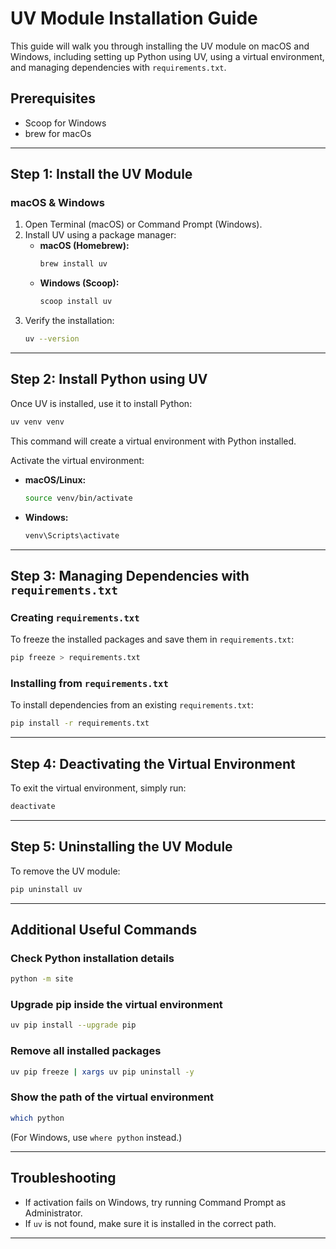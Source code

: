 # UV Module Installation Guide

This guide will walk you through installing the UV module on macOS and Windows, including setting up Python using UV, using a virtual environment, and managing dependencies with `requirements.txt`.

## Prerequisites
- Scoop for Windows
- brew for macOs

---

## Step 1: Install the UV Module

### macOS & Windows
1. Open Terminal (macOS) or Command Prompt (Windows).
2. Install UV using a package manager:
   - **macOS (Homebrew):**
     ```sh
     brew install uv
     ```
   - **Windows (Scoop):**
     ```sh
     scoop install uv
     ```
3. Verify the installation:
   ```sh
   uv --version
   ```

---

## Step 2: Install Python using UV

Once UV is installed, use it to install Python:
```sh
uv venv venv
```
This command will create a virtual environment with Python installed.

Activate the virtual environment:
- **macOS/Linux:**
  ```sh
  source venv/bin/activate
  ```
- **Windows:**
  ```sh
  venv\Scripts\activate
  ```

---

## Step 3: Managing Dependencies with `requirements.txt`

### Creating `requirements.txt`
To freeze the installed packages and save them in `requirements.txt`:
```sh
pip freeze > requirements.txt
```

### Installing from `requirements.txt`
To install dependencies from an existing `requirements.txt`:
```sh
pip install -r requirements.txt
```

---

## Step 4: Deactivating the Virtual Environment
To exit the virtual environment, simply run:
```sh
deactivate
```

---

## Step 5: Uninstalling the UV Module
To remove the UV module:
```sh
pip uninstall uv
```

---
## Additional Useful Commands

### Check Python installation details
```sh
python -m site
```

### Upgrade pip inside the virtual environment
```sh
uv pip install --upgrade pip
```

### Remove all installed packages
```sh
uv pip freeze | xargs uv pip uninstall -y
```

### Show the path of the virtual environment
```sh
which python
```
(For Windows, use `where python` instead.)

---

## Troubleshooting
- If activation fails on Windows, try running Command Prompt as Administrator.
- If `uv` is not found, make sure it is installed in the correct path.

---

